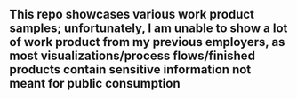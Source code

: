 ## This repo showcases various work product samples; unfortunately, I am unable to show a lot of work product from my previous employers, as most visualizations/process flows/finished products contain sensitive information not meant for public consumption

